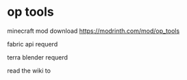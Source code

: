 # op tools
minecraft mod download https://modrinth.com/mod/op_tools

fabric api requerd


terra blender requerd

read the wiki to

